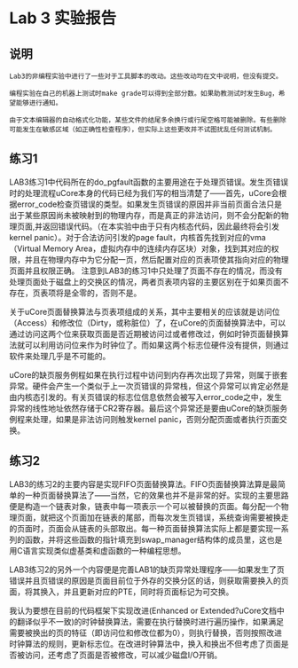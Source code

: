 # Lab 3 实验报告

## 说明
`Lab3的非编程实验中进行了一些对于工具脚本的改动。这些改动均在文中说明，但没有提交。`

`编程实验在自己的机器上测试时make grade可以得到全部分数。如果助教测试时发生Bug，希望能够进行通知。`

`由于文本编辑器的自动格式化功能，某些文件的结尾多余换行或行尾空格可能被删除。有些删除可能发生在敏感区域（如正确性检查程序），但实际上这些更改并不试图扰乱任何测试机制。`

## 练习1
LAB3练习1中代码所在的do_pgfault函数的主要用途在于处理页错误。发生页错误时的处理流程uCore本身的代码已经为我们写的相当清楚了——首先，uCore会根据error_code检查页错误的类型。如果发生页错误的原因并非当前页面合法只是出于某些原因尚未被映射到的物理内存，而是真正的非法访问，则不会分配新的物理页面,并返回错误代码。（在本实验中由于只有内核态代码，因此最终将会引发kernel panic）。对于合法访问引发的page fault，内核首先找到对应的vma（Virtual Memory Area，虚拟内存中的连续内存区块）对象，找到其对应的权限，并且在物理内存中为它分配一页，然后配置对应的页表项使其指向对应的物理页面并且权限正确。
注意到LAB3的练习1中只处理了页面不存在的情况，而没有处理页面处于磁盘上的交换区的情况，两者页表项内容的主要区别在于如果页面不存在，页表项将是全零的，否则不是。

关于uCore页面替换算法与页表项组成的关系，其中主要相关的应该就是访问位（Access）和修改位（Dirty，或称脏位）了，在uCore的页面替换算法中，可以通过访问这两个位来获取页面是否近期被访问过或者修改过，例如时钟页面替换算法就可以利用访问位来作为时钟位了。而如果这两个标志位硬件没有提供，则通过软件来处理几乎是不可能的。

uCore的缺页服务例程如果在执行过程中访问到内存再次出现了异常，则属于嵌套异常。硬件会产生一个类似于上一次页错误的异常栈，但这个异常可以肯定必然是由内核态引发的。有关页错误的标志位信息依然会被写入error_code之中，发生异常的线性地址依然存储于CR2寄存器。最后这个异常还是要由uCore的缺页服务例程来处理，如果是非法访问则触发kernel panic，否则分配页面或者执行页面交换。

## 练习2
LAB3的练习2的主要内容是实现FIFO页面替换算法。FIFO页面替换算法算是最简单的一种页面替换算法了——当然，它的效果也并不是非常的好。实现的主要思路便是构造一个链表对象，链表中每一项表示一个可以被替换的页面。每分配一个物理页面，就把这个页面加在链表的尾部，而每次发生页错误，系统查询需要被换走的页面时，页面会从链表的头部取出。每一种页面替换算法实际上都是要实现一系列的函数，并将这些函数的指针填充到swap_manager结构体的成员里，这也是用C语言实现类似虚基类和虚函数的一种编程思想。

LAB3练习2的另外一个内容便是完善LAB1的缺页异常处理程序——如果发生了页错误并且页错误的原因是页面目前位于外存的交换分区的话，则获取需要换入的页面，将其换入，并且更新对应的PTE，同时将页面标记为可交换。

我认为要想在目前的代码框架下实现改进(Enhanced or Extended?uCore文档中的翻译似乎不一致)的时钟替换算法，需要在执行替换时进行遍历操作，如果满足需要被换出的页的特征（即访问位和修改位都为0），则执行替换，否则按照改进时钟算法的规则，更新标志位。在改进时钟算法中，换入和换出不但考虑了页面是否被访问，还考虑了页面是否被修改，可以减少磁盘I/O开销。
